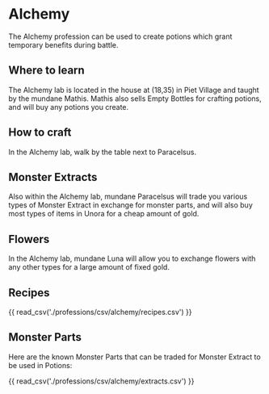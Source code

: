 # Alchemy

The Alchemy profession can be used to create potions which grant temporary benefits during battle.

## Where to learn

The Alchemy lab is located in the house at (18,35) in Piet Village and taught by the mundane Mathis. Mathis also sells Empty Bottles for crafting potions, and will buy any potions you create.

## How to craft

In the Alchemy lab, walk by the table next to Paracelsus.

## Monster Extracts

Also within the Alchemy lab, mundane Paracelsus will trade you various types of Monster Extract in exchange for monster parts, and will also buy most types of items in Unora for a cheap amount of gold.

## Flowers

In the Alchemy lab, mundane Luna will allow you to exchange flowers with any other types for a large amount of fixed gold.

## Recipes

{{ read_csv('./professions/csv/alchemy/recipes.csv') }}

## Monster Parts

Here are the known Monster Parts that can be traded for Monster Extract to be used in Potions:

{{ read_csv('./professions/csv/alchemy/extracts.csv') }}
